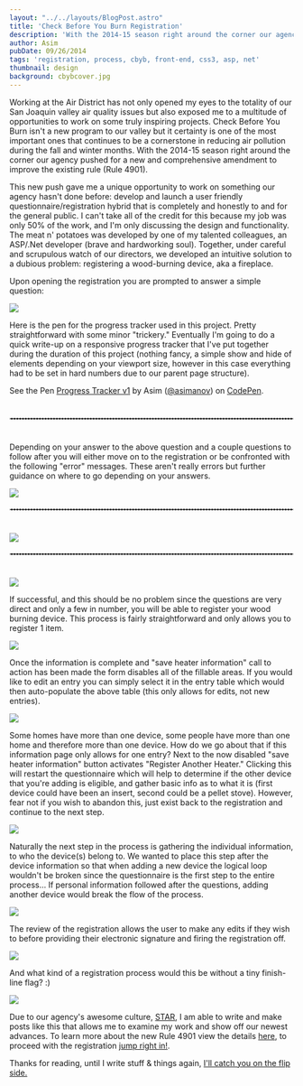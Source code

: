 ```yaml
---
layout: "../../layouts/BlogPost.astro"
title: 'Check Before You Burn Registration'
description: 'With the 2014-15 season right around the corner our agency pushed for a new and comprehensive amendment to improve the existing rule. This new push gave me a unique opportunity to work on something our agency hasn''t done before: develop and launch a user friendly questionnaire/registration hybrid that is completely and honestly to and for the general public.'
author: Asim
pubDate: 09/26/2014
tags: 'registration, process, cbyb, front-end, css3, asp, net'
thumbnail: design
background: cbybcover.jpg
---
```


Working at the Air District has not only opened my eyes to the totality of our San Joaquin valley air quality issues but also exposed me to a multitude of opportunities to work on some truly inspiring projects. Check Before You Burn isn't a new program to our valley but it certainty is one of the most important ones that continues to be a cornerstone in reducing air pollution during the fall and winter months. With the 2014-15 season right around the corner our agency pushed for a new and comprehensive amendment to improve the existing rule (Rule 4901).

This new push gave me a unique opportunity to work on something our agency hasn't done before: develop and launch a user friendly questionnaire/registration hybrid that is completely and honestly to and for the general public. I can't take all of the credit for this because my job was only 50% of the work, and I'm only discussing the design and functionality. The meat n' potatoes was developed by one of my talented colleagues, an ASP/.Net developer (brave and hardworking soul). Together, under careful and scrupulous watch of our directors, we developed an intuitive solution to a dubious problem: registering a wood-burning device, aka a fireplace.

Upon opening the registration you are prompted to answer a simple question:

![](/Media/blog/cbyb01.jpg)

Here is the pen for the progress tracker used in this project. Pretty straightforward with some minor "trickery." Eventually I'm going to do a quick write-up on a responsive progress tracker that I've put together during the duration of this project (nothing fancy, a simple show and hide of elements depending on your viewport size, however in this case everything had to be set in hard numbers due to our parent page structure). 

<p data-height="300" data-theme-id="0" data-slug-hash="moafz" data-default-tab="result" data-user="asimanov" class='codepen'>See the Pen <a href='http://codepen.io/asimanov/pen/moafz/'>Progress Tracker v1</a> by Asim (<a href='http://codepen.io/asimanov'>@asimanov</a>) on <a href='http://codepen.io'>CodePen</a>.</p>
<script async src="//codepen.io/assets/embed/ei.js"></script>

<hr style="border: 1px #ccc dashed; margin: 40px 0">

Depending on your answer to the above question and a couple questions to follow after you will either move on to the registration or be confronted with the following "error" messages. These aren't really errors but further guidance on where to go depending on your answers. 

![](/Media/blog/cbyb02.jpg)

<hr style="border: 1px #ccc dashed; margin: 20px 0 40px 0">

![](/Media/blog/cbyb03.jpg)

<hr style="border: 1px #ccc dashed; margin: 20px 0 40px 0">

![](/Media/blog/cbyb04.jpg)

If successful, and this should be no problem since the questions are very direct and only a few in number, you will be able to register your wood burning device. This process is fairly straightforward and only allows you to register 1 item. 

![](/Media/blog/cbyb05.jpg)

Once the information is complete and "save heater information" call to action has been made the form disables all of the fillable areas. If you would like to edit an entry you can simply select it in the entry table which would then auto-populate the above table (this only allows for edits, not new entries).  

![](/Media/blog/cbyb06.jpg)

Some homes have more than one device, some people have more than one home and therefore more than one device. How do we go about that if this information page only allows for one entry? Next to the now disabled "save heater information" button activates "Register Another Heater." Clicking this will restart the questionnaire which will help to determine if the other device that you're adding is eligible, and gather basic info as to what it is (first device could have been an insert, second could be a pellet stove). However, fear not if you wish to abandon this, just exist back to the registration and continue to the next step.

![](/Media/blog/cbyb07.jpg)

Naturally the next step in the process is gathering the individual information, to who the device(s) belong to. We wanted to place this step after the device information so that when adding a new device the logical loop wouldn't be broken since the questionnaire is the first step to the entire process... If personal information followed after the questions, adding another device would break the flow of the process. 

![](/Media/blog/cbyb08.jpg)

The review of the registration allows the user to make any edits if they wish to before providing their electronic signature and firing the registration off. 

![](/Media/blog/cbyb09.jpg)

And what kind of a registration process would this be without a tiny finish-line flag? :)

![](/Media/blog/cbyb11.jpg)

Due to our agency's awesome culture, [STAR](http://www.valleyair.org/board_meetings/gb/agenda_minutes/agenda/2014/may/studysession/presentations/08.pdf), I am able to write and make posts like this that allows me to examine my work and show off our newest advances. To learn more about the new Rule 4901 view the details [here](http://www.valleyair.org/rule4901), to proceed with the registration [jump right in!](http://www.valleyair.org/CBYBregistration).

Thanks for reading, until I write stuff &amp; things again, <a href="http://i.imgur.com/yjc1Ykq.gif" target="_blank">I'll catch you on the flip side.</a>